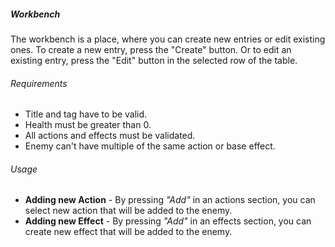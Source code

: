 <div id="parentBook"></div>

##### Workbench
The workbench is a place, where you can create new entries or edit existing ones. 
To create a new entry, press the "Create" button. Or to edit an existing entry, press the "Edit" button in the selected row of the table.

###### Requirements
- Title and tag have to be valid.
- Health must be greater than 0.
- All actions and effects must be validated.
- Enemy can't have multiple of the same action or base effect.

###### Usage
- **Adding new Action** - By pressing *"Add"* in an actions section, you can select new action that will be added to the enemy.
- **Adding new Effect** - By pressing *"Add"* in an effects section, you can create new effect that will be added to the enemy.
